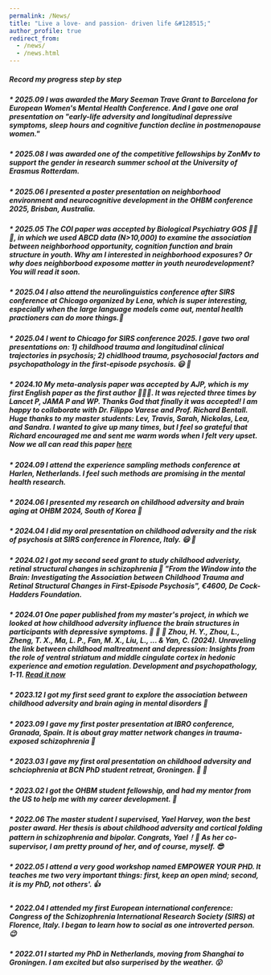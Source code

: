 ```yaml
---
permalink: /News/
title: "Live a love- and passion- driven life &#128515;"
author_profile: true
redirect_from: 
  - /news/
  - /news.html
---
```


##### Record my progress step by step
##### * 2025.09 I was awarded the Mary Seeman Trave Grant to Barcelona for European Women's Mental Health Conference. And I gave one oral presentation on "early-life adversity and longitudinal depressive symptoms, sleep hours and cognitive function decline in postmenopause women."

##### * 2025.08 I was awarded one of the competitive fellowships by ZonMv to support the gender in research summer school at the University of Erasmus Rotterdam.

##### * 2025.06 I presented a poster presentation on neighborhood environment and neurocognitive development in the OHBM conference 2025, Brisban, Australia.

##### * 2025.05 The COI paper was accepted by Biological Psychiatry GOS &#127881;&#127881;&#127881;, in which we used ABCD data (N>10,000) to examine the association between neighborhood opportunity, cognition function and brain structure in youth. Why am I interested in neighborhood exposures? Or why does neighborbood exposome matter in youth neurodevelopment? You will read it soon.

##### * 2025.04 I also attend the neurolinguistics conference after SIRS conference at Chicago organized by Lena, which is super interesting, especially when the large language models come out, mental health practioners can do more things.&#127881;

##### * 2025.04 I went to Chicago for SIRS conference 2025. I gave two oral presentations on: 1) childhood trauma and longitudinal clinical trajectories in psychosis; 2) chidlhood trauma, psychosocial factors and psychopathology in the first-episode psychosis. &#128515; &#127881;

##### * 2024.10 My meta-analysis paper was accepted by AJP, which is my first English paper as the first author &#127881;&#127881;&#127881;. It was rejected three times by Lancet P, JAMA P and WP. Thanks God that finally it was accepted! I am happy to collaborate with Dr. Filippo Varese and Prof. Richard Bentall. Huge thanks to my master students: Lev, Travis, Sarah, Nickolas, Lea, and Sandra. I wanted to give up many times, but I feel so grateful that Richard encouraged me and sent me warm words when I felt very upset. Now we all can read this paper [here](chrome-extension://ikhdkkncnoglghljlkmcimlnlhkeamad/pdf-viewer/web/viewer.html?file=https%3A%2F%2Fpsychiatryonline.org%2Fdoi%2Fpdf%2F10.1176%2Fappi.ajp.20240456%3Fcasa_token%3DOEeP-t0uRI4AAAAA%3A2So6KViju67mU0_Z6AtYRcN4v_bVFSYo3JWjAVjwg665qOiqbnFDCrretZepKAPoutS0mFSrFA#=&zoom=130)

##### * 2024.09 I attend the experience sampling methods conference at Harlen, Netherlands. I feel such methods are promising in the mental health research.
##### * 2024.06 I presented my research on childhood adversity and brain aging at OHBM 2024, South of Korea &#129392;
##### * 2024.04 I did my oral presentation on childhood adversity and the risk of psychosis at SIRS conference in Florence, Italy. &#128515; &#127881;
 
##### * 2024.02 I got my second seed grant to study childhood adveristy, retinal structural changes in schizophrenia &#127881;    _"From the Window into the Brain: Investigating the Association between Childhood Trauma and Retinal Structural Changes in First-Episode Psychosis_", €4600, De Cock-Hadders Foundation.

##### * 2024.01 One paper published from my master's project, in which we looked at how childhood adversity influence the brain structures in participants with depressive symptoms. &#127881;  &#127881;  &#127881; Zhou, H. Y., **Zhou, L.**, Zheng, T. X., Ma, L. P., Fan, M. X., Liu, L., ... & Yan, C. (2024). Unraveling the link between childhood maltreatment and depression: Insights from the role of ventral striatum and middle cingulate cortex in hedonic experience and emotion regulation. Development and psychopathology, 1-11. [Read it now](https://www.cambridge.org/core/journals/development-and-psychopathology/article/abs/unraveling-the-link-between-childhood-maltreatment-and-depression-insights-from-the-role-of-ventral-striatum-and-middle-cingulate-cortex-in-hedonic-experience-and-emotion-regulation/9C080060E76AE6854FCEFEDAC7AEDF31)

##### * 2023.12 I got my first seed grant to explore the association between childhood adversity and brain aging in mental disorders &#127881;
  
##### * 2023.09 I gave my first poster presentation at IBRO conference, Granada, Spain. It is about gray matter network changes in trauma-exposed schizophrenia &#127881;

##### * 2023.03 I gave my first oral presentation on childhood adversity and schciophrenia at BCN PhD student retreat, Groningen. &#127881; &#129395;

##### * 2023.02 I got the OHBM student fellowship, and had my mentor from the US to help me with my career development. &#129392;

##### * 2022.06 The master student I supervised, **Yael Harvey**, won the best poster award. Her thesis is about childhood adversity and cortical folding pattern in schizophrenia and bipolar. Congrats, Yael！&#127881; As her co-supervisor, I am pretty pround of her, and of course, myself. &#128526;

##### * 2022.05 I attend a very good workshop named _EMPOWER YOUR PHD_. It teaches me two very important things: first, keep an open mind; second, it is my PhD, not others'. &#128077;

##### * 2022.04 I attended my first European international conference: Congress of the Schizophrenia International Research Society (SIRS) at Florence, Italy. I began to learn how to social as one introverted person. &#128521;

##### * 2022.01 I started my PhD in Netherlands, moving from Shanghai to Groningen. I am excited but also surperised by the weather. &#128558;

